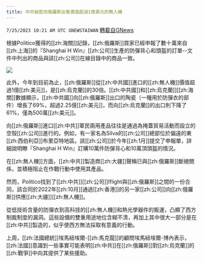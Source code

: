 ```yaml
---
title: 中共秘密向俄羅斯出售價值超過1億美元的無人機
---
```

`7/25/2023 10:21 AM UTC GNEWSTAIWAN` [轉載自GNews](https://gnews.org/articles/1486070)

根據Politico獲得的[[zh:海關]]記錄，[[zh:俄羅斯]]買家已經申報了數十萬來自[[zh:上海]]的『Shanghai H Win』[[zh:公司]]生產的防彈背心和頭盔的訂單--文件中列出的商品與該[[zh:公司]]在線目錄中的商品一致。


![](https://ipfs.gnews.org/ipfs/QmRD5Pmcg1cL7NkANrvbQjhxXgV4mBNyiC3r6BSxu4yiRq?filename=Pasted_Graphic_2.png)

此外，今年到目前為止，[[zh:俄羅斯]]從[[zh:中共國]]進口的[[zh:無人機]]價值超過1億[[zh:美元]]，是[[zh:烏克蘭]]的30倍。[[zh:中共國]]和[[zh:烏克蘭]][[zh:海關]]數據顯示，[[zh:中共國]]向[[zh:俄羅斯]]出口的陶瓷（一種用於防彈衣的部件）增長了69%，超過2.25億[[zh:美元]]，而向[[zh:烏克蘭]]的出口則下降了61%，僅為500萬[[zh:美元]]。

向[[zh:俄羅斯]]進口[[zh:中共]]軍民兩用產品往往是通過為掩蓋貿易活動而設立的空殼[[zh:公司]]進行的。例如，有一家名為Silva的[[zh:公司]]總部位於偏遠的東[[zh:西伯利亞]]布里亞特地區。該[[zh:公司]]於今年[[zh:1月]]提交了申報單，詳細說明瞭『Shanghai H Win』訂購10萬件防彈背心和10萬頂頭盔的情況。

在[[zh:無人機]]方面，[[zh:中共]]製造商[[zh:大疆]]聲稱已與[[zh:俄羅斯]]斷絕關係，並積極阻止在作戰行動中使用其產品。

然而，Politico找到了[[zh:中共]][[zh:公司]]Iflight與[[zh:俄羅斯]]之間的一份合同，該合同於2022年[[zh:10月]]通過[[zh:香港]]的另一家[[zh:公司]]向[[zh:俄羅斯]]供應[[zh:大疆]][[zh:無人機]]。

從低技術含量的防彈衣到高科技的[[zh:無人機]]和熱光學器件的販運，凸顯了西方制裁制度的漏洞。這些設備的雙重用途地位含糊不清，再加上其中很大一部分是在[[zh:中共]]製造的，似乎使西方無法採取有意義的行動。

上周，[[zh:法國總統]]埃馬紐埃爾-[[zh:馬克龍]]的顧問埃馬紐埃爾-博內表示，[[zh:法國]]意識到一些事實可能表明[[zh:中共]]在[[zh:俄羅斯]]對[[zh:烏克蘭]]的[[zh:戰爭]]中向其提供了某些援助。
